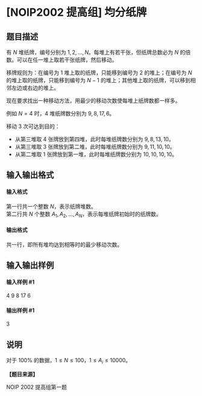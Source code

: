 
# [NOIP2002 提高组] 均分纸牌
## 题目描述
有 $N$ 堆纸牌，编号分别为 $1,2,\ldots,N$。每堆上有若干张，但纸牌总数必为 $N$ 的倍数。可以在任一堆上取若干张纸牌，然后移动。

移牌规则为：在编号为 $1$ 堆上取的纸牌，只能移到编号为 $2$ 的堆上；在编号为 $N$ 的堆上取的纸牌，只能移到编号为 $N-1$ 的堆上；其他堆上取的纸牌，可以移到相邻左边或右边的堆上。

现在要求找出一种移动方法，用最少的移动次数使每堆上纸牌数都一样多。

例如 $N=4$ 时，$4$ 堆纸牌数分别为 $9,8,17,6$。

移动 $3$ 次可达到目的：

- 从第三堆取 $4$ 张牌放到第四堆，此时每堆纸牌数分别为 $9,8,13,10$。
- 从第三堆取 $3$ 张牌放到第二堆，此时每堆纸牌数分别为 $9,11,10,10$。
- 从第二堆取 $1$ 张牌放到第一堆，此时每堆纸牌数分别为  $10,10,10,10$。

## 输入输出格式
#### 输入格式

第一行共一个整数 $N$，表示纸牌堆数。  
第二行共 $N$ 个整数 $A_1,A_2,\ldots,A_N$，表示每堆纸牌初始时的纸牌数。

#### 输出格式

共一行，即所有堆均达到相等时的最少移动次数。

## 输入输出样例
#### 输入样例 #1
4
9 8 17 6

#### 输出样例 #1
3

## 说明
对于 $100\%$ 的数据，$1  \le  N  \le  100$，$1 \le  A_i  \le 10000$。

**【题目来源】**

NOIP 2002 提高组第一题
